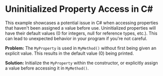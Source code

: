 # Uninitialized Property Access in C#

This example showcases a potential issue in C# when accessing properties that haven't been assigned a value before use.  Uninitialized properties will have their default values (0 for integers, null for reference types, etc.).  This can lead to unexpected behavior in your program if you're not careful.

**Problem:** The `MyProperty` is used in `MyMethod()` without first being given an explicit value.  This results in the default value (0) being printed.

**Solution:** Initialize the `MyProperty` within the constructor, or explicitly assign a value before accessing it in `MyMethod()`.